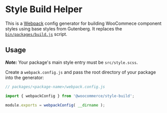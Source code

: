 # Style Build Helper

This is a [Webpack](https://webpack.js.org/) config generator for building WooCommece component styles using base styles from Gutenberg. It replaces the [`bin/packages/build.js`](https://github.com/woocommerce/woocommerce-admin/blob/6859249/bin/packages/build.js) script.


## Usage

***Note:*** Your package's main style entry must be `src/style.scss`.

Create a `webpack.config.js` and pass the root directory of your package into the generator:

```js
// packages/<package-name>/webpack.config.js

import { webpackConfig } from '@woocommerce/style-build';

module.exports = webpackConfig( __dirname );
```
